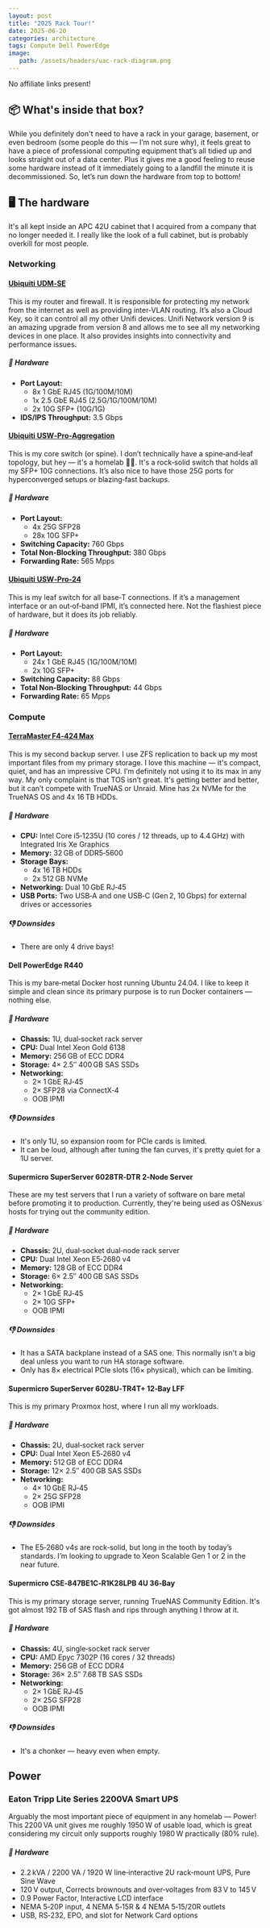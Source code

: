 ```yaml
---
layout: post
title: "2025 Rack Tour!"
date: 2025-06-20
categories: architecture 
tags: Compute Dell PowerEdge
image:
   path: /assets/headers/uac-rack-diagram.png
---
```


No affiliate links present!

## 📦 What's inside that box?

While you definitely don't need to have a rack in your garage, basement, or even bedroom (some people do this — I’m not sure why), it feels great to have a piece of professional computing equipment that’s all tidied up and looks straight out of a data center. Plus it gives me a good feeling to reuse some hardware instead of it immediately going to a landfill the minute it is decommissioned. So, let’s run down the hardware from top to bottom!

## 🖥️ The hardware

It's all kept inside an APC 42U cabinet that I acquired from a company that no longer needed it. I really like the look of a full cabinet, but is probably overkill for most people. 

### Networking 

#### [Ubiquiti UDM‑SE](https://store.ui.com/us/en/category/all-cloud-gateways/products/udm-se)

This is my router and firewall. It is responsible for protecting my network from the internet as well as providing inter‑VLAN routing. It’s also a Cloud Key, so it can control all my other Unifi devices. Unifi Network version 9 is an amazing upgrade from version 8 and allows me to see all my networking devices in one place. It also provides insights into connectivity and performance issues. 

##### 🔧 Hardware
- **Port Layout:**
    * 8x 1 GbE RJ45 (1G/100M/10M)
    * 1x 2.5 GbE RJ45 (2.5G/1G/100M/10M)
    * 2x 10G SFP+ (10G/1G)
- **IDS/IPS Throughput:** 3.5 Gbps

#### [Ubiquiti USW‑Pro‑Aggregation](https://store.ui.com/us/en/category/all-switching/products/usw-pro-aggregation)

This is my core switch (or spine). I don’t technically have a spine‑and‑leaf topology, but hey — it's a homelab 🤷‍♂️. It's a rock‑solid switch that holds all my SFP+ 10G connections. It’s also nice to have those 25G ports for hyperconverged setups or blazing‑fast backups.

##### 🔧 Hardware
- **Port Layout:**
    * 4x 25G SFP28
    * 28x 10G SFP+
- **Switching Capacity:** 760 Gbps
- **Total Non‑Blocking Throughput:** 380 Gbps
- **Forwarding Rate:** 565 Mpps

#### [Ubiquiti USW‑Pro‑24](https://store.ui.com/us/en/category/all-switching/products/usw-pro-24)

This is my leaf switch for all base‑T connections. If it’s a management interface or an out‑of‑band IPMI, it’s connected here. Not the flashiest piece of hardware, but it does its job reliably.

##### 🔧 Hardware
- **Port Layout:**
    * 24x 1 GbE RJ45 (1G/100M/10M)
    * 2x 10G SFP+
- **Switching Capacity:** 88 Gbps
- **Total Non‑Blocking Throughput:** 44 Gbps
- **Forwarding Rate:** 65 Mpps

### Compute

#### [TerraMaster F4‑424 Max](https://www.terra-master.com/us/f4-424-max.html)

This is my second backup server. I use ZFS replication to back up my most important files from my primary storage. I love this machine — it's compact, quiet, and has an impressive CPU. I’m definitely not using it to its max in any way. My only complaint is that TOS isn’t great. It's getting better and better, but it can’t compete with TrueNAS or Unraid. Mine has 2x NVMe for the TrueNAS OS and 4x 16 TB HDDs.

##### 🔧 Hardware
- **CPU:** Intel Core i5‑1235U (10 cores / 12 threads, up to 4.4 GHz) with Integrated Iris Xe Graphics
- **Memory:** 32 GB of DDR5‑5600
- **Storage Bays:**
    * 4x 16 TB HDDs
    * 2x 512 GB NVMe
- **Networking:** Dual 10 GbE RJ‑45
- **USB Ports:** Two USB‑A and one USB‑C (Gen 2, 10 Gbps) for external drives or accessories 

##### 👎 Downsides
- There are only 4 drive bays!

#### Dell PowerEdge R440

This is my bare‑metal Docker host running Ubuntu 24.04. I like to keep it simple and clean since its primary purpose is to run Docker containers — nothing else.

##### 🔧 Hardware
- **Chassis:** 1U, dual‑socket rack server
- **CPU:** Dual Intel Xeon Gold 6138
- **Memory:** 256 GB of ECC DDR4
- **Storage:** 4× 2.5″ 400 GB SAS SSDs
- **Networking:**
    - 2× 1 GbE RJ‑45
    - 2× SFP28 via ConnectX‑4
    - OOB IPMI

##### 👎 Downsides
- It's only 1U, so expansion room for PCIe cards is limited.  
- It can be loud, although after tuning the fan curves, it's pretty quiet for a 1U server.

#### Supermicro SuperServer 6028TR‑DTR 2‑Node Server

These are my test servers that I run a variety of software on bare metal before promoting it to production. Currently, they're being used as OSNexus hosts for trying out the community edition.

##### 🔧 Hardware
- **Chassis:** 2U, dual‑socket dual‑node rack server
- **CPU:** Dual Intel Xeon E5‑2680 v4
- **Memory:** 128 GB of ECC DDR4
- **Storage:** 6× 2.5″ 400 GB SAS SSDs
- **Networking:**
    - 2× 1 GbE RJ‑45
    - 2× 10G SFP+
    - OOB IPMI

##### 👎 Downsides
- It has a SATA backplane instead of a SAS one. This normally isn't a big deal unless you want to run HA storage software.  
- Only has 8× electrical PCIe slots (16× physical), which can be limiting.

#### Supermicro SuperServer 6028U‑TR4T+ 12‑Bay LFF

This is my primary Proxmox host, where I run all my workloads.

##### 🔧 Hardware
- **Chassis:** 2U, dual‑socket rack server
- **CPU:** Dual Intel Xeon E5‑2680 v4
- **Memory:** 512 GB of ECC DDR4
- **Storage:** 12× 2.5″ 400 GB SAS SSDs
- **Networking:**
    - 4× 10 GbE RJ‑45
    - 2× 25G SFP28 
    - OOB IPMI

##### 👎 Downsides
- The E5‑2680 v4s are rock‑solid, but long in the tooth by today’s standards. I’m looking to upgrade to Xeon Scalable Gen 1 or 2 in the near future.

#### Supermicro CSE‑847BE1C‑R1K28LPB 4U 36‑Bay

This is my primary storage server, running TrueNAS Community Edition. It's got almost 192 TB of SAS flash and rips through anything I throw at it.

##### 🔧 Hardware
- **Chassis:** 4U, single‑socket rack server
- **CPU:** AMD Epyc 7302P (16 cores / 32 threads)
- **Memory:** 256 GB of ECC DDR4
- **Storage:** 36× 2.5″ 7.68 TB SAS SSDs
- **Networking:**
    - 2× 1 GbE RJ‑45
    - 2× 25G SFP28
    - OOB IPMI

##### 👎 Downsides
- It's a chonker — heavy even when empty.

## Power

### Eaton Tripp Lite Series 2200VA Smart UPS

Arguably the most important piece of equipment in any homelab — Power! This 2200 VA unit gives me roughly 1950 W of usable load, which is great considering my circuit only supports roughly 1980 W practically (80% rule).

##### 🔧 Hardware
- 2.2 kVA / 2200 VA / 1920 W line‑interactive 2U rack‑mount UPS, Pure Sine Wave
- 120 V output, Corrects brownouts and over‑voltages from 83 V to 145 V
- 0.9 Power Factor, Interactive LCD interface
- NEMA 5‑20P input, 4 NEMA 5‑15R & 4 NEMA 5‑15/20R outlets
- USB, RS‑232, EPO, and slot for Network Card options
